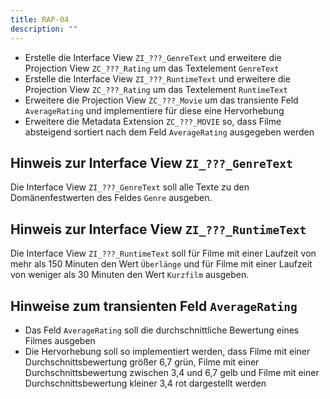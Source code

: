 ```yaml
---
title: RAP-04
description: ""
---
```


- Erstelle die Interface View `ZI_???_GenreText` und erweitere die Projection View `ZC_???_Rating` um das Textelement `GenreText`
- Erstelle die Interface View `ZI_???_RuntimeText` und erweitere die Projection View `ZC_???_Rating` um das Textelement `RuntimeText`
- Erweitere die Projection View `ZC_???_Movie` um das transiente Feld `AverageRating` und implementiere für diese eine Hervorhebung
- Erweitere die Metadata Extension `ZC_???_MOVIE` so, dass Filme absteigend sortiert nach dem Feld `AverageRating` ausgegeben werden

## Hinweis zur Interface View `ZI_???_GenreText`

Die Interface View `ZI_???_GenreText` soll alle Texte zu den Domänenfestwerten des Feldes `Genre` ausgeben.

## Hinweis zur Interface View `ZI_???_RuntimeText`

Die Interface View `ZI_???_RuntimeText` soll für Filme mit einer Laufzeit von mehr als 150 Minuten den Wert `Überlänge` und für Filme mit einer Laufzeit von weniger als 30 Minuten den Wert `Kurzfilm` ausgeben.

## Hinweise zum transienten Feld `AverageRating`

- Das Feld `AverageRating` soll die durchschnittliche Bewertung eines Filmes ausgeben
- Die Hervorhebung soll so implementiert werden, dass Filme mit einer Durchschnittsbewertung größer 6,7 grün, Filme mit einer Durchschnittsbewertung zwischen 3,4 und 6,7 gelb und Filme mit einer Durchschnittsbewertung kleiner 3,4 rot dargestellt werden
